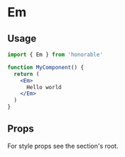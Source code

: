 # Em

## Usage

```jsx
import { Em } from 'honorable'

function MyComponent() {
  return (
    <Em>
      Hello world
    </Em>
  )
}
```

## Props

For style props see the section's root.
